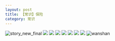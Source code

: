```yaml
---
layout: post
title: 【常识】保险
category: 常识
---
```

![story_new_final](http://s9mfxrgoy.hd-bkt.clouddn.com/img/story_new_final_0322.png)
![](http://s9mfxrgoy.hd-bkt.clouddn.com/img/insurance-220404-6.png)
![](http://s9mfxrgoy.hd-bkt.clouddn.com/img/insurance-220404-2.png)
![](http://s9mfxrgoy.hd-bkt.clouddn.com/img/insurance-220404-3.png)
![](http://s9mfxrgoy.hd-bkt.clouddn.com/img/insurance-220404-4.png)
![](http://s9mfxrgoy.hd-bkt.clouddn.com/img/insurance-220404-5.png)
![](http://s9mfxrgoy.hd-bkt.clouddn.com/img/insurance-220404-1.png)
![](http://s9mfxrgoy.hd-bkt.clouddn.com/img/insurance-220404-7.png)
![wanshan](http://s9mfxrgoy.hd-bkt.clouddn.com/img/wanshan.png)